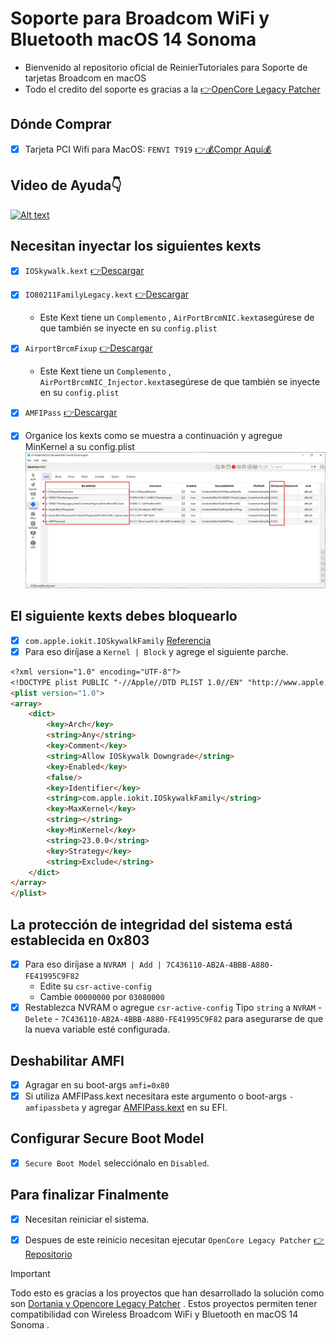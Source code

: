 # Soporte para Broadcom WiFi y Bluetooth macOS 14 Sonoma 
- Bienvenido al repositorio oficial de ReinierTutoriales para Soporte de tarjetas Broadcom en macOS
- Todo el credito del soporte es gracias a la [👉OpenCore Legacy Patcher](https://github.com/dortania/OpenCore-Legacy-Patcher/)

## Dónde Comprar
- [x] Tarjeta PCI Wifi para MacOS: `FENVI T919` [👉💰Compr Aquí💰](https://amzn.to/3OOEQoa)

## Video de Ayuda👇
[![Alt text](https://img.youtube.com/vi/ZIEt9QYUu0Y/0.jpg)](https://www.youtube.com/watch?v=ZIEt9QYUu0Y)

## Necesitan inyectar los siguientes kexts
- [x] `IOSkywalk.kext`  [👉Descargar ](https://github.com/dortania/OpenCore-Legacy-Patcher/blob/main/payloads/Kexts/Wifi/IOSkywalkFamily-v1.1.0.zip)
- [x] `IO80211FamilyLegacy.kext`  [👉Descargar ](https://github.com/dortania/OpenCore-Legacy-Patcher/blob/main/payloads/Kexts/Wifi/IO80211FamilyLegacy-v1.0.0.zip)
  * Este Kext tiene un `Complemento` , `AirPortBrcmNIC.kext`asegúrese de que también se inyecte en su `config.plist`
- [x] `AirportBrcmFixup` [👉Descargar ](https://github.com/acidanthera/AirportBrcmFixup/releases)
  * Este Kext tiene un `Complemento` , `AirPortBrcmNIC_Injector.kext`asegúrese de que también se inyecte en su  `config.plist`
- [x] `AMFIPass` [👉Descargar ](https://github.com/dortania/OpenCore-Legacy-Patcher/blob/main/payloads/Kexts/Acidanthera/AMFIPass-v1.4.0-RELEASE.zip)

- [x] Organice los kexts como se muestra a continuación y agregue MinKernel a su config.plist
  ![Orden de Kexts y MinKernel](IMG/oden-kexts-MinKernel.PNG) 



## El siguiente kexts debes bloquearlo 
- [x] `com.apple.iokit.IOSkywalkFamily`  [Referencia](https://github.com/dortania/OpenCore-Legacy-Patcher/blob/e21efa975c0cf228cb36e81a974bc6b4c27c7807/payloads/Config/config.plist#L1695-L1710/)
- [x] Para eso diríjase a `Kernel | Block` y agrege el siguiente parche.
```md
<?xml version="1.0" encoding="UTF-8"?>
<!DOCTYPE plist PUBLIC "-//Apple//DTD PLIST 1.0//EN" "http://www.apple.com/DTDs/PropertyList-1.0.dtd">
<plist version="1.0">
<array>
	<dict>
		<key>Arch</key>
		<string>Any</string>
		<key>Comment</key>
		<string>Allow IOSkywalk Downgrade</string>
		<key>Enabled</key>
		<false/>
		<key>Identifier</key>
		<string>com.apple.iokit.IOSkywalkFamily</string>
		<key>MaxKernel</key>
		<string></string>
		<key>MinKernel</key>
		<string>23.0.0</string>
		<key>Strategy</key>
		<string>Exclude</string>
	</dict>
</array>
</plist>

```

## La protección de integridad del sistema está establecida en 0x803
- [x] Para eso diríjase a `NVRAM | Add | 7C436110-AB2A-4BBB-A880-FE41995C9F82`
  * Edite su `csr-active-config`
  * Cambie `00000000` por `03080000`
- [x] Restablezca NVRAM o agregue `csr-active-config` Tipo `string`  a `NVRAM` - `Delete` - `7C436110-AB2A-4BBB-A880-FE41995C9F82` para asegurarse de que la nueva variable esté configurada.

## Deshabilitar AMFI
- [x] Agragar en su boot-args `amfi=0x80`
- [x] Si utiliza AMFIPass.kext necesitara este argumento o boot-args `-amfipassbeta` y agregar [AMFIPass.kext](https://github.com/dortania/OpenCore-Legacy-Patcher/blob/main/payloads/Kexts/Acidanthera/AMFIPass-v1.4.0-RELEASE.zip) en su EFI.
## Configurar Secure Boot Model
- [x]  `Secure Boot Model` selecciónalo en `Disabled`.



## Para finalizar Finalmente
- [x] Necesitan reiniciar el sistema.
- [x] Despues de este reinicio  necesitan ejecutar `OpenCore Legacy Patcher` [👉 Repositorio ](https://github.com/dortania/OpenCore-Legacy-Patcher/releases)



> [!IMPORTANT]
> Todo esto es gracias a los proyectos que han desarrollado la solución como son [Dortania y Opencore Legacy Patcher](https://dortania.github.io/OpenCore-Legacy-Patcher/INSTALLER.html) .
> Estos proyectos permiten tener compatibilidad con Wireless Broadcom WiFi y Bluetooth en macOS 14 Sonoma .
